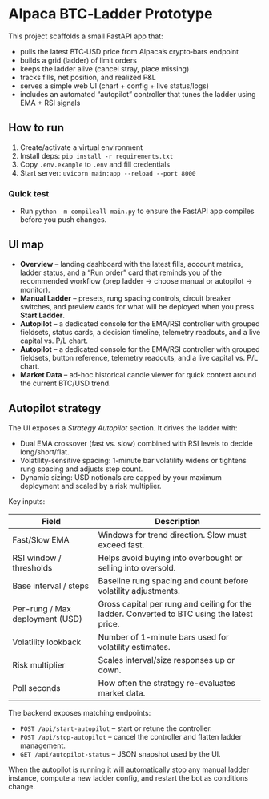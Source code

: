 # Alpaca BTC‑Ladder Prototype

This project scaffolds a small FastAPI app that:
- pulls the latest BTC‑USD price from Alpaca’s crypto‑bars endpoint
- builds a grid (ladder) of limit orders
- keeps the ladder alive (cancel stray, place missing)
- tracks fills, net position, and realized P&L
- serves a simple web UI (chart + config + live status/logs)
- includes an automated “autopilot” controller that tunes the ladder using EMA + RSI signals

## How to run

1. Create/activate a virtual environment
2. Install deps: `pip install -r requirements.txt`
3. Copy `.env.example` to `.env` and fill credentials
4. Start server: `uvicorn main:app --reload --port 8000`

### Quick test

- Run `python -m compileall main.py` to ensure the FastAPI app compiles before you push changes.

## UI map

- **Overview** – landing dashboard with the latest fills, account metrics, ladder status, and a “Run order” card that reminds you of the recommended workflow (prep ladder → choose manual or autopilot → monitor).
- **Manual Ladder** – presets, rung spacing controls, circuit breaker switches, and preview cards for what will be deployed when you press **Start Ladder**.
- **Autopilot** – a dedicated console for the EMA/RSI controller with grouped fieldsets, status cards, a decision timeline, telemetry readouts, and a live capital vs. P/L chart.
- **Autopilot** – a dedicated console for the EMA/RSI controller with grouped fieldsets, button reference, telemetry readouts, and a live capital vs. P/L chart.
- **Market Data** – ad-hoc historical candle viewer for quick context around the current BTC/USD trend.

## Autopilot strategy

The UI exposes a *Strategy Autopilot* section. It drives the ladder with:

- Dual EMA crossover (fast vs. slow) combined with RSI levels to decide long/short/flat.
- Volatility-sensitive spacing: 1-minute bar volatility widens or tightens rung spacing and adjusts step count.
- Dynamic sizing: USD notionals are capped by your maximum deployment and scaled by a risk multiplier.

Key inputs:

| Field | Description |
| --- | --- |
| Fast/Slow EMA | Windows for trend direction. Slow must exceed fast. |
| RSI window / thresholds | Helps avoid buying into overbought or selling into oversold. |
| Base interval / steps | Baseline rung spacing and count before volatility adjustments. |
| Per-rung / Max deployment (USD) | Gross capital per rung and ceiling for the ladder. Converted to BTC using the latest price. |
| Volatility lookback | Number of 1-minute bars used for volatility estimates. |
| Risk multiplier | Scales interval/size responses up or down. |
| Poll seconds | How often the strategy re-evaluates market data. |

The backend exposes matching endpoints:

- `POST /api/start-autopilot` – start or retune the controller.
- `POST /api/stop-autopilot` – cancel the controller and flatten ladder management.
- `GET /api/autopilot-status` – JSON snapshot used by the UI.

When the autopilot is running it will automatically stop any manual ladder instance, compute a new ladder config, and restart the bot as conditions change.
